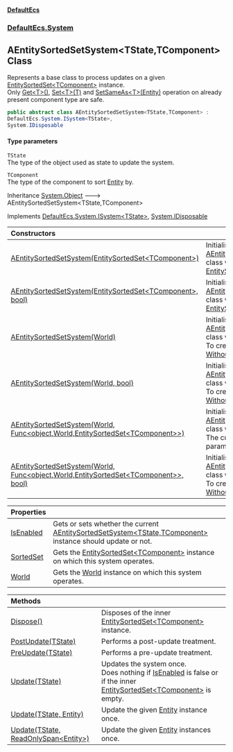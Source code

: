 #### [DefaultEcs](DefaultEcs.md 'DefaultEcs')
### [DefaultEcs.System](DefaultEcs.md#DefaultEcs_System 'DefaultEcs.System')
## AEntitySortedSetSystem&lt;TState,TComponent&gt; Class
Represents a base class to process updates on a given [EntitySortedSet&lt;TComponent&gt;](EntitySortedSet_TComponent_.md 'DefaultEcs.EntitySortedSet&lt;TComponent&gt;') instance.  
Only [Get&lt;T&gt;()](Entity_Get_T_().md 'DefaultEcs.Entity.Get&lt;T&gt;()'), [Set&lt;T&gt;(T)](Entity_Set_T_(T).md 'DefaultEcs.Entity.Set&lt;T&gt;(T)') and [SetSameAs&lt;T&gt;(Entity)](Entity_SetSameAs_T_(Entity).md 'DefaultEcs.Entity.SetSameAs&lt;T&gt;(DefaultEcs.Entity)') operation on already present component type are safe.  
```csharp
public abstract class AEntitySortedSetSystem<TState,TComponent> :
DefaultEcs.System.ISystem<TState>,
System.IDisposable
```
#### Type parameters
<a name='DefaultEcs_System_AEntitySortedSetSystem_TState_TComponent__TState'></a>
`TState`  
The type of the object used as state to update the system.
  
<a name='DefaultEcs_System_AEntitySortedSetSystem_TState_TComponent__TComponent'></a>
`TComponent`  
The type of the component to sort [Entity](Entity.md 'DefaultEcs.Entity') by.
  

Inheritance [System.Object](https://docs.microsoft.com/en-us/dotnet/api/System.Object 'System.Object') &#129106; AEntitySortedSetSystem&lt;TState,TComponent&gt;  

Implements [DefaultEcs.System.ISystem&lt;](ISystem_T_.md 'DefaultEcs.System.ISystem&lt;T&gt;')[TState](AEntitySortedSetSystem_TState_TComponent_.md#DefaultEcs_System_AEntitySortedSetSystem_TState_TComponent__TState 'DefaultEcs.System.AEntitySortedSetSystem&lt;TState,TComponent&gt;.TState')[&gt;](ISystem_T_.md 'DefaultEcs.System.ISystem&lt;T&gt;'), [System.IDisposable](https://docs.microsoft.com/en-us/dotnet/api/System.IDisposable 'System.IDisposable')  

| Constructors | |
| :--- | :--- |
| [AEntitySortedSetSystem(EntitySortedSet&lt;TComponent&gt;)](AEntitySortedSetSystem_TState_TComponent__AEntitySortedSetSystem(EntitySortedSet_TComponent_).md 'DefaultEcs.System.AEntitySortedSetSystem&lt;TState,TComponent&gt;.AEntitySortedSetSystem(DefaultEcs.EntitySortedSet&lt;TComponent&gt;)') | Initialise a new instance of the [AEntitySortedSetSystem&lt;TState,TComponent&gt;](AEntitySortedSetSystem_TState_TComponent_.md 'DefaultEcs.System.AEntitySortedSetSystem&lt;TState,TComponent&gt;') class with the given [EntitySortedSet&lt;TComponent&gt;](EntitySortedSet_TComponent_.md 'DefaultEcs.EntitySortedSet&lt;TComponent&gt;').<br/> |
| [AEntitySortedSetSystem(EntitySortedSet&lt;TComponent&gt;, bool)](AEntitySortedSetSystem_TState_TComponent__AEntitySortedSetSystem(EntitySortedSet_TComponent__bool).md 'DefaultEcs.System.AEntitySortedSetSystem&lt;TState,TComponent&gt;.AEntitySortedSetSystem(DefaultEcs.EntitySortedSet&lt;TComponent&gt;, bool)') | Initialise a new instance of the [AEntitySortedSetSystem&lt;TState,TComponent&gt;](AEntitySortedSetSystem_TState_TComponent_.md 'DefaultEcs.System.AEntitySortedSetSystem&lt;TState,TComponent&gt;') class with the given [EntitySortedSet&lt;TComponent&gt;](EntitySortedSet_TComponent_.md 'DefaultEcs.EntitySortedSet&lt;TComponent&gt;').<br/> |
| [AEntitySortedSetSystem(World)](AEntitySortedSetSystem_TState_TComponent__AEntitySortedSetSystem(World).md 'DefaultEcs.System.AEntitySortedSetSystem&lt;TState,TComponent&gt;.AEntitySortedSetSystem(DefaultEcs.World)') | Initialise a new instance of the [AEntitySortedSetSystem&lt;TState,TComponent&gt;](AEntitySortedSetSystem_TState_TComponent_.md 'DefaultEcs.System.AEntitySortedSetSystem&lt;TState,TComponent&gt;') class with the given [World](World.md 'DefaultEcs.World') and factory.<br/>To create the inner [EntitySet](EntitySet.md 'DefaultEcs.EntitySet'), [WithAttribute](WithAttribute.md 'DefaultEcs.System.WithAttribute') and [WithoutAttribute](WithoutAttribute.md 'DefaultEcs.System.WithoutAttribute') attributes will be used.<br/> |
| [AEntitySortedSetSystem(World, bool)](AEntitySortedSetSystem_TState_TComponent__AEntitySortedSetSystem(World_bool).md 'DefaultEcs.System.AEntitySortedSetSystem&lt;TState,TComponent&gt;.AEntitySortedSetSystem(DefaultEcs.World, bool)') | Initialise a new instance of the [AEntitySortedSetSystem&lt;TState,TComponent&gt;](AEntitySortedSetSystem_TState_TComponent_.md 'DefaultEcs.System.AEntitySortedSetSystem&lt;TState,TComponent&gt;') class with the given [World](World.md 'DefaultEcs.World') and factory.<br/>To create the inner [EntitySet](EntitySet.md 'DefaultEcs.EntitySet'), [WithAttribute](WithAttribute.md 'DefaultEcs.System.WithAttribute') and [WithoutAttribute](WithoutAttribute.md 'DefaultEcs.System.WithoutAttribute') attributes will be used.<br/> |
| [AEntitySortedSetSystem(World, Func&lt;object,World,EntitySortedSet&lt;TComponent&gt;&gt;)](AEntitySortedSetSystem_TState_TComponent__AEntitySortedSetSystem(World_Func_object_World_EntitySortedSet_TComponent__).md 'DefaultEcs.System.AEntitySortedSetSystem&lt;TState,TComponent&gt;.AEntitySortedSetSystem(DefaultEcs.World, System.Func&lt;object,DefaultEcs.World,DefaultEcs.EntitySortedSet&lt;TComponent&gt;&gt;)') | Initialise a new instance of the [AEntitySortedSetSystem&lt;TState,TComponent&gt;](AEntitySortedSetSystem_TState_TComponent_.md 'DefaultEcs.System.AEntitySortedSetSystem&lt;TState,TComponent&gt;') class with the given [World](World.md 'DefaultEcs.World') and factory.<br/>The current instance will be passed as the first parameter of the factory.<br/> |
| [AEntitySortedSetSystem(World, Func&lt;object,World,EntitySortedSet&lt;TComponent&gt;&gt;, bool)](AEntitySortedSetSystem_TState_TComponent__AEntitySortedSetSystem(World_Func_object_World_EntitySortedSet_TComponent___bool).md 'DefaultEcs.System.AEntitySortedSetSystem&lt;TState,TComponent&gt;.AEntitySortedSetSystem(DefaultEcs.World, System.Func&lt;object,DefaultEcs.World,DefaultEcs.EntitySortedSet&lt;TComponent&gt;&gt;, bool)') | Initialise a new instance of the [AEntitySortedSetSystem&lt;TState,TComponent&gt;](AEntitySortedSetSystem_TState_TComponent_.md 'DefaultEcs.System.AEntitySortedSetSystem&lt;TState,TComponent&gt;') class with the given [World](World.md 'DefaultEcs.World') and factory.<br/>To create the inner [EntitySet](EntitySet.md 'DefaultEcs.EntitySet'), [WithAttribute](WithAttribute.md 'DefaultEcs.System.WithAttribute') and [WithoutAttribute](WithoutAttribute.md 'DefaultEcs.System.WithoutAttribute') attributes will be used.<br/> |

| Properties | |
| :--- | :--- |
| [IsEnabled](AEntitySortedSetSystem_TState_TComponent__IsEnabled.md 'DefaultEcs.System.AEntitySortedSetSystem&lt;TState,TComponent&gt;.IsEnabled') | Gets or sets whether the current [AEntitySortedSetSystem&lt;TState,TComponent&gt;](AEntitySortedSetSystem_TState_TComponent_.md 'DefaultEcs.System.AEntitySortedSetSystem&lt;TState,TComponent&gt;') instance should update or not.<br/> |
| [SortedSet](AEntitySortedSetSystem_TState_TComponent__SortedSet.md 'DefaultEcs.System.AEntitySortedSetSystem&lt;TState,TComponent&gt;.SortedSet') | Gets the [EntitySortedSet&lt;TComponent&gt;](EntitySortedSet_TComponent_.md 'DefaultEcs.EntitySortedSet&lt;TComponent&gt;') instance on which this system operates.<br/> |
| [World](AEntitySortedSetSystem_TState_TComponent__World.md 'DefaultEcs.System.AEntitySortedSetSystem&lt;TState,TComponent&gt;.World') | Gets the [World](World.md 'DefaultEcs.World') instance on which this system operates.<br/> |

| Methods | |
| :--- | :--- |
| [Dispose()](AEntitySortedSetSystem_TState_TComponent__Dispose().md 'DefaultEcs.System.AEntitySortedSetSystem&lt;TState,TComponent&gt;.Dispose()') | Disposes of the inner [EntitySortedSet&lt;TComponent&gt;](EntitySortedSet_TComponent_.md 'DefaultEcs.EntitySortedSet&lt;TComponent&gt;') instance.<br/> |
| [PostUpdate(TState)](AEntitySortedSetSystem_TState_TComponent__PostUpdate(TState).md 'DefaultEcs.System.AEntitySortedSetSystem&lt;TState,TComponent&gt;.PostUpdate(TState)') | Performs a post-update treatment.<br/> |
| [PreUpdate(TState)](AEntitySortedSetSystem_TState_TComponent__PreUpdate(TState).md 'DefaultEcs.System.AEntitySortedSetSystem&lt;TState,TComponent&gt;.PreUpdate(TState)') | Performs a pre-update treatment.<br/> |
| [Update(TState)](AEntitySortedSetSystem_TState_TComponent__Update(TState).md 'DefaultEcs.System.AEntitySortedSetSystem&lt;TState,TComponent&gt;.Update(TState)') | Updates the system once.<br/>Does nothing if [IsEnabled](AEntitySortedSetSystem_TState_TComponent__IsEnabled.md 'DefaultEcs.System.AEntitySortedSetSystem&lt;TState,TComponent&gt;.IsEnabled') is false or if the inner [EntitySortedSet&lt;TComponent&gt;](EntitySortedSet_TComponent_.md 'DefaultEcs.EntitySortedSet&lt;TComponent&gt;') is empty.<br/> |
| [Update(TState, Entity)](AEntitySortedSetSystem_TState_TComponent__Update(TState_Entity).md 'DefaultEcs.System.AEntitySortedSetSystem&lt;TState,TComponent&gt;.Update(TState, DefaultEcs.Entity)') | Update the given [Entity](Entity.md 'DefaultEcs.Entity') instance once.<br/> |
| [Update(TState, ReadOnlySpan&lt;Entity&gt;)](AEntitySortedSetSystem_TState_TComponent__Update(TState_ReadOnlySpan_Entity_).md 'DefaultEcs.System.AEntitySortedSetSystem&lt;TState,TComponent&gt;.Update(TState, System.ReadOnlySpan&lt;DefaultEcs.Entity&gt;)') | Update the given [Entity](Entity.md 'DefaultEcs.Entity') instances once.<br/> |
